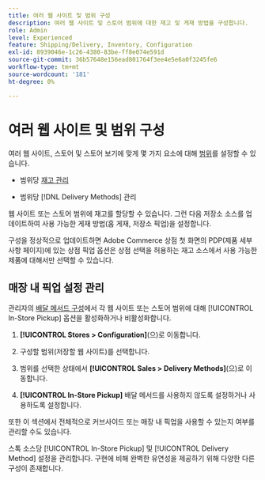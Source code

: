 ```yaml
---
title: 여러 웹 사이트 및 범위 구성
description: 여러 웹 사이트 및 스토어 범위에 대한 재고 및 게재 방법을 구성합니다.
role: Admin
level: Experienced
feature: Shipping/Delivery, Inventory, Configuration
exl-id: 8939046e-1c26-4380-83be-ff8e074e591d
source-git-commit: 36b57648e156ead801764f3ee4e5e6a0f3245fe6
workflow-type: tm+mt
source-wordcount: '181'
ht-degree: 0%

---
```


# 여러 웹 사이트 및 범위 구성

여러 웹 사이트, 스토어 및 스토어 보기에 맞게 몇 가지 요소에 대해 [범위](https://docs.magento.com/user-guide/configuration/scope.html)를 설정할 수 있습니다.

- 범위당 [재고 관리](https://docs.magento.com/user-guide/catalog/inventory-stock.html)

- 범위당 [!DNL Delivery Methods] 관리

웹 사이트 또는 스토어 범위에 재고를 할당할 수 있습니다. 그런 다음 저장소 소스를 업데이트하여 사용 가능한 게재 방법(홈 게재, 저장소 픽업)을 설정합니다.

구성을 정상적으로 업데이트하면 Adobe Commerce 상점 첫 화면의 PDP(제품 세부 사항 페이지)에 있는 상점 픽업 옵션은 상점 선택을 허용하는 재고 소스에서 사용 가능한 제품에 대해서만 선택할 수 있습니다.

## 매장 내 픽업 설정 관리

관리자의 [배달 메서드 구성](enable-general.md#delivery-methods)에서 각 웹 사이트 또는 스토어 범위에 대해 [!UICONTROL In-Store Pickup] 옵션을 활성화하거나 비활성화합니다.

1. **[!UICONTROL Stores > Configuration]**(으)로 이동합니다.

1. 구성할 범위(저장할 웹 사이트)를 선택합니다.

1. 범위를 선택한 상태에서 **[!UICONTROL Sales > Delivery Methods]**(으)로 이동합니다.

1. **[!UICONTROL In-Store Pickup]** 배달 메서드를 사용하지 않도록 설정하거나 사용하도록 설정합니다.

또한 이 섹션에서 전체적으로 커브사이드 또는 매장 내 픽업을 사용할 수 있는지 여부를 관리할 수도 있습니다.

스톡 소스당 [!UICONTROL In-Store Pickup] 및 [!UICONTROL Delivery Method] 설정을 관리합니다. 구현에 비해 완벽한 유연성을 제공하기 위해 다양한 다른 구성이 존재합니다.
